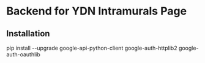 # Backend for YDN Intramurals Page

## Installation
pip install --upgrade google-api-python-client google-auth-httplib2 google-auth-oauthlib

